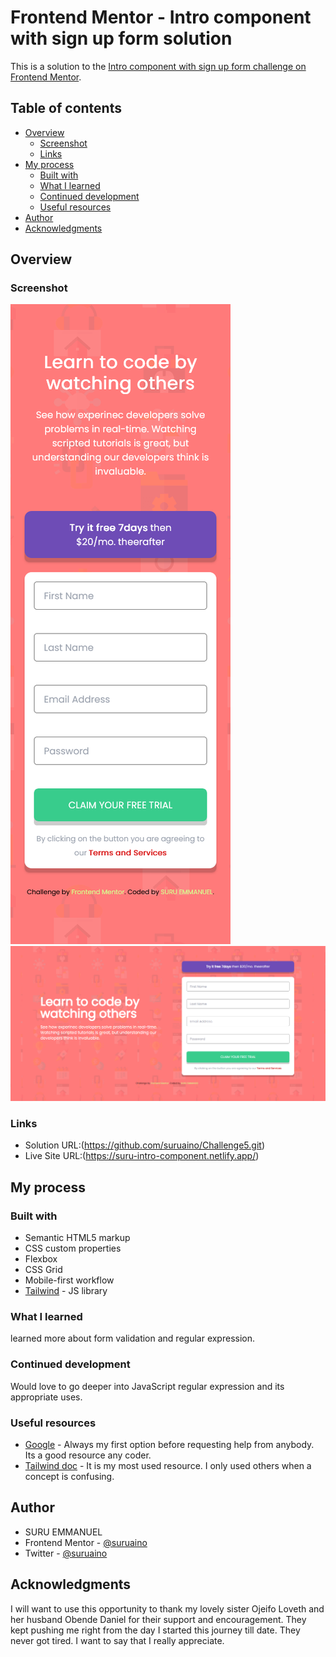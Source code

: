 # Frontend Mentor - Intro component with sign up form solution

This is a solution to the [Intro component with sign up form challenge on Frontend Mentor](https://www.frontendmentor.io/challenges/intro-component-with-signup-form-5cf91bd49edda32581d28fd1).

## Table of contents

- [Overview](#overview)
  - [Screenshot](#screenshot)
  - [Links](#links)
- [My process](#my-process)
  - [Built with](#built-with)
  - [What I learned](#what-i-learned)
  - [Continued development](#continued-development)
  - [Useful resources](#useful-resources)
- [Author](#author)
- [Acknowledgments](#acknowledgments)

## Overview

### Screenshot

![mobile](./mobile.png)
![desktop](./desktop.png)

### Links

- Solution URL:(https://github.com/suruaino/Challenge5.git)
- Live Site URL:(https://suru-intro-component.netlify.app/)

## My process

### Built with

- Semantic HTML5 markup
- CSS custom properties
- Flexbox
- CSS Grid
- Mobile-first workflow
- [Tailwind](https://tailwindcss.com/) - JS library


### What I learned

learned more about form validation and regular expression. 


### Continued development

Would love to go deeper into JavaScript regular expression and its appropriate uses.


### Useful resources

- [Google](https://www.google.com) - Always my first option before requesting help from anybody. Its a good resource any coder.
- [Tailwind doc](https://www.tailwindcss/docs.com) - It is my most used resource. I only used others when a concept is confusing.


## Author

- SURU EMMANUEL
- Frontend Mentor - [@suruaino](https://www.frontendmentor.io/profile/suruaino)
- Twitter - [@suruaino](https://www.twitter.com/suruaino)


## Acknowledgments

I will want to use this opportunity to thank my lovely sister Ojeifo Loveth and her husband Obende Daniel for their support and encouragement. They kept pushing me right from the day I started this journey till date. They never got tired. I want to say that I really appreciate.
